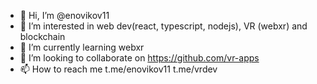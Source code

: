 - 👋 Hi, I’m @enovikov11
- 👀 I’m interested in web dev(react, typescript, nodejs), VR (webxr) and blockchain
- 🌱 I’m currently learning webxr
- 💞️ I’m looking to collaborate on https://github.com/vr-apps
- 📫 How to reach me t.me/enovikov11 t.me/vrdev

<!---
enovikov11/enovikov11 is a ✨ special ✨ repository because its `README.md` (this file) appears on your GitHub profile.
You can click the Preview link to take a look at your changes.
--->
